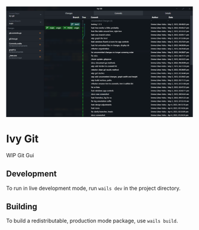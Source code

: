 ![](docs/ivy-git-03-win.png)

# Ivy Git

WIP Git Gui

## Development

To run in live development mode, run `wails dev` in the project directory.

## Building

To build a redistributable, production mode package, use `wails build`.
